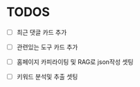 # TODOS

- [ ] 최근 댓글 카드 추가
- [ ] 관련있는 도구 카드 추가

- [ ] 홈페이지 카피라이팅 및 RAG로 json작성 셋팅
- [ ] 키워드 분석및 추출 셋팅
